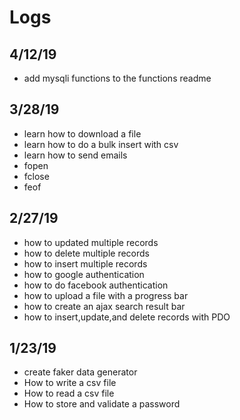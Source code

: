 # Logs

## 4/12/19
- add mysqli functions to the functions readme

## 3/28/19
- learn how to download a file
- learn how to do a bulk insert with csv
- learn how to send emails
- fopen
- fclose
- feof

## 2/27/19
- how to updated multiple records
- how to delete multiple records
- how to insert multiple records
- how to google authentication
- how to do facebook authentication
- how to upload a file with a progress bar
- how to create an ajax search result bar
- how to insert,update,and delete records with PDO

## 1/23/19
- create faker data generator
- How to write a csv file
- How to read a csv file
- How to store and validate a password
